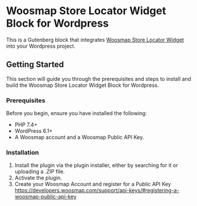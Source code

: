 # Woosmap Store Locator Widget Block for Wordpress

This is a Gutenberg block that
integrates [Woosmap Store Locator Widget](https://developers.woosmap.com/products/widgets/store-locator-widget/quick-start/)
into your Wordpress project.

## Getting Started

This section will guide you through the prerequisites and steps to install and build the Woosmap Store Locator Widget
Block for Wordpress.

### Prerequisites

Before you begin, ensure you have installed the following:

- PHP 7.4+
- WordPress 6.1+
- A Woosmap account and a Woosmap Public API Key.

### Installation

1. Install the plugin via the plugin installer, either by searching for it or uploading a .ZIP file.
2. Activate the plugin.
3. Create your Woosmap Account and register for a Public API Key <https://developers.woosmap.com/support/api-keys/#registering-a-woosmap-public-api-key>


